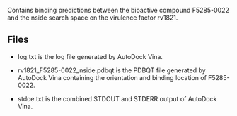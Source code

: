 Contains binding predictions between the bioactive compound F5285-0022 and the nside search space on the virulence factor rv1821.

## Files

- log.txt is the log file generated by AutoDock Vina.

- rv1821_F5285-0022_nside.pdbqt is the PDBQT file generated by AutoDock Vina containing the orientation and binding location of F5285-0022.

- stdoe.txt is the combined STDOUT and STDERR output of AutoDock Vina.

